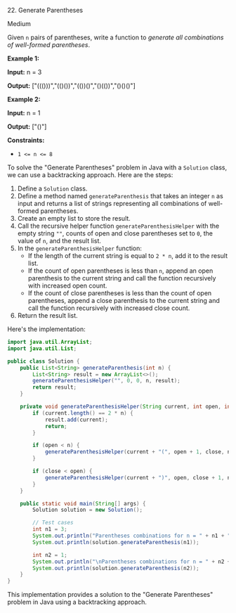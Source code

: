 22\. Generate Parentheses

Medium

Given `n` pairs of parentheses, write a function to _generate all combinations of well-formed parentheses_.

**Example 1:**

**Input:** n = 3

**Output:** ["((()))","(()())","(())()","()(())","()()()"] 

**Example 2:**

**Input:** n = 1

**Output:** ["()"] 

**Constraints:**

*   `1 <= n <= 8`

To solve the "Generate Parentheses" problem in Java with a `Solution` class, we can use a backtracking approach. Here are the steps:

1. Define a `Solution` class.
2. Define a method named `generateParenthesis` that takes an integer `n` as input and returns a list of strings representing all combinations of well-formed parentheses.
3. Create an empty list to store the result.
4. Call the recursive helper function `generateParenthesisHelper` with the empty string `""`, counts of open and close parentheses set to `0`, the value of `n`, and the result list.
5. In the `generateParenthesisHelper` function:
   - If the length of the current string is equal to `2 * n`, add it to the result list.
   - If the count of open parentheses is less than `n`, append an open parenthesis to the current string and call the function recursively with increased open count.
   - If the count of close parentheses is less than the count of open parentheses, append a close parenthesis to the current string and call the function recursively with increased close count.
6. Return the result list.

Here's the implementation:

```java
import java.util.ArrayList;
import java.util.List;

public class Solution {
    public List<String> generateParenthesis(int n) {
        List<String> result = new ArrayList<>();
        generateParenthesisHelper("", 0, 0, n, result);
        return result;
    }

    private void generateParenthesisHelper(String current, int open, int close, int n, List<String> result) {
        if (current.length() == 2 * n) {
            result.add(current);
            return;
        }

        if (open < n) {
            generateParenthesisHelper(current + "(", open + 1, close, n, result);
        }

        if (close < open) {
            generateParenthesisHelper(current + ")", open, close + 1, n, result);
        }
    }

    public static void main(String[] args) {
        Solution solution = new Solution();

        // Test cases
        int n1 = 3;
        System.out.println("Parentheses combinations for n = " + n1 + ":");
        System.out.println(solution.generateParenthesis(n1));

        int n2 = 1;
        System.out.println("\nParentheses combinations for n = " + n2 + ":");
        System.out.println(solution.generateParenthesis(n2));
    }
}
```

This implementation provides a solution to the "Generate Parentheses" problem in Java using a backtracking approach.